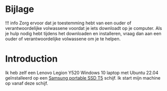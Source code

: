 # Bijlage

!!! info
    Zorg ervoor dat je toestemming hebt van een ouder of verantwoordelijke volwassene voordat je iets downloadt op je computer. Als je hulp nodig hebt tijdens het downloaden en installeren, vraag dan aan een ouder of verantwoordelijke volwassene om je te helpen.

# Introduction

Ik heb zelf een Lenovo Legion Y520 Windows 10 laptop met Ubuntu 22.04 geïnstalleerd op een [Samsung portable SSD T5](#Install-Ubuntu-on-Samsung-T5-and-Lemovo-Legion-Y520-with-Windows-10) schijf. Ik start mijn machine op vanaf deze schijf.
